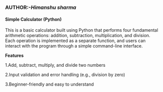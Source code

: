 <h3><b>AUTHOR</b>:-<i>Himanshu sharma</i><br></h3>
<h4><b>Simple Calculator (Python)</b><br></h4>
<p>This is a basic calculator built using Python that performs four fundamental arithmetic operations: addition, subtraction, multiplication, and division. Each operation is implemented as a separate function, and users can interact with the program through a simple command-line interface.</p>

 <b>Features</b><br>
 <p>
1.Add, subtract, multiply, and divide two numbers

2.Input validation and error handling (e.g., division by zero)

3.Beginner-friendly and easy to understand
</p>
